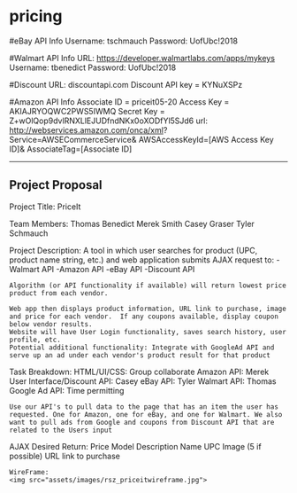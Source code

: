 # pricing

#eBay API Info
Username: tschmauch
Password: UofUbc!2018

#Walmart API Info
URL: https://developer.walmartlabs.com/apps/mykeys
Username: tbenedict
Password: UofUbc!2018

#Discount
URL: discountapi.com
Discount API key = KYNuXSPz

#Amazon API Info
Associate ID = priceit05-20
Access Key = AKIAJRYOQWC2PWS5IWMQ
Secret Key = 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
url: http://webservices.amazon.com/onca/xml?
Service=AWSECommerceService&
AWSAccessKeyId=[AWS Access Key ID]&
AssociateTag=[Associate ID]

---------------------------------------------------------------------------------------------------------
Project Proposal
---------------------------------------------------------------------------------------------------------

Project Title: PriceIt

Team Members:
	Thomas Benedict
	Merek Smith
	Casey Graser
	Tyler Schmauch

Project Description:
	A tool in which user searches for product (UPC, product name string, etc.) and web application submits AJAX request to:
		-Walmart API
		-Amazon API
		-eBay API
		-Discount API

	Algorithm (or API functionality if available) will return lowest price product from each vendor.

	Web app then displays product information, URL link to purchase, image and price for each vendor.  If any coupons available, display coupon below vendor results.
	Website will have User Login functionality, saves search history, user profile, etc.
	Potential additional functionality: Integrate with GoogleAd API and serve up an ad under each vendor's product result for that product

Task Breakdown:
	HTML/UI/CSS:  Group collaborate
	Amazon API:  Merek
	User Interface/Discount API:  Casey
	eBay API:  Tyler
	Walmart API:  Thomas
	Google Ad API:  Time permitting

	Use our API's to pull data to the page that has an item the user has requested. One for Amazon, one for eBay, and one for Walmart. We also want to pull ads from Google and coupons from Discount API that are related to the Users input

AJAX Desired Return:
	Price
	Model
	Description
	Name
	UPC
	Image (5 if possible)
	URL link to purchase

	WireFrame:
	<img src="assets/images/rsz_priceitwireframe.jpg">